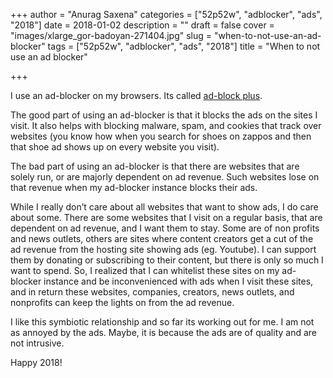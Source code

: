 +++
author = "Anurag Saxena"
categories = ["52p52w", "adblocker", "ads", "2018"]
date = 2018-01-02
description = ""
draft = false
cover = "images/xlarge_gor-badoyan-271404.jpg"
slug = "when-to-not-use-an-ad-blocker"
tags = ["52p52w", "adblocker", "ads", "2018"]
title = "When to not use an ad blocker"

+++


I use an ad-blocker on my browsers. Its called [ad-block plus](https://adblockplus.org/). 

The good part of using an ad-blocker is that it blocks the ads on the sites I visit. It also helps with blocking malware, spam, and cookies that track over websites (you know how when you search for shoes on zappos and then that shoe ad shows up on every website you visit). 

The bad part of using an ad-blocker is that there are websites that are solely run, or are majorly dependent on ad revenue. Such websites lose on that revenue when my ad-blocker instance blocks their ads. 

While I really don’t care about all websites that want to show ads, I do care about some. There are some websites that I visit on a regular basis, that are dependent on ad revenue, and I want them to stay. Some are of non profits and news outlets, others are sites where content creators get a cut of the ad revenue from the hosting site showing ads (eg. Youtube). I can support them by donating or subscribing to their content, but there is only so much I want to spend. So, I realized that I can whitelist these sites on my ad-blocker instance and be inconvenienced with ads when I visit these sites, and in return these websites, companies, creators, news outlets, and nonprofits can keep the lights on from the ad revenue. 

I like this symbiotic relationship and so far its working out for me. I am not as annoyed by the ads. Maybe, it is because the ads are of quality and are not intrusive. 

Happy 2018!

